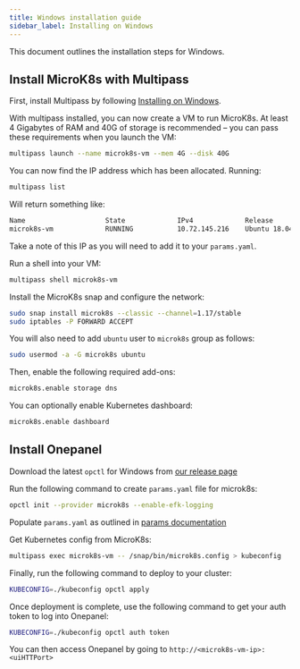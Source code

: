 ```yaml
---
title: Windows installation guide
sidebar_label: Installing on Windows
---
```


This document outlines the installation steps for Windows.

## Install MicroK8s with Multipass

First, install Multipass by following [Installing on Windows](https://multipass.run/docs/installing-on-windows).

With multipass installed, you can now create a VM to run MicroK8s. At least 4 Gigabytes of RAM and 40G of storage is recommended – you can pass these requirements when you launch the VM:

```bash
multipass launch --name microk8s-vm --mem 4G --disk 40G
```

You can now find the IP address which has been allocated. Running:

```bash
multipass list
```

Will return something like:

```bash
Name                    State             IPv4             Release
microk8s-vm             RUNNING           10.72.145.216    Ubuntu 18.04 LTS
```

Take a note of this IP as you will need to add it to your `params.yaml`.

Run a shell into your VM:

```bash
multipass shell microk8s-vm
```

Install the MicroK8s snap and configure the network:

```bash
sudo snap install microk8s --classic --channel=1.17/stable
sudo iptables -P FORWARD ACCEPT
```

You will also need to add `ubuntu` user to `microk8s` group as follows:

```bash
sudo usermod -a -G microk8s ubuntu
```

Then, enable the following required add-ons:

```bash
microk8s.enable storage dns
```

You can optionally enable Kubernetes dashboard:

```bash
microk8s.enable dashboard
```

## Install Onepanel

Download the latest `opctl` for Windows from [our release page](https://github.com/onepanelio/cli/releases/latest)

Run the following command to create `params.yaml` file for microk8s:

```bash
opctl init --provider microk8s --enable-efk-logging
```

Populate `params.yaml` as outlined in [params documentation](../configuration/params)

Get Kubernetes config from MicroK8s:

```bash
multipass exec microk8s-vm -- /snap/bin/microk8s.config > kubeconfig
```

Finally, run the following command to deploy to your cluster:

```bash
KUBECONFIG=./kubeconfig opctl apply
```

Once deployment is complete, use the following command to get your auth token to log into Onepanel:

```bash
KUBECONFIG=./kubeconfig opctl auth token
```

You can then access Onepanel by going to `http://<microk8s-vm-ip>:<uiHTTPort>`
